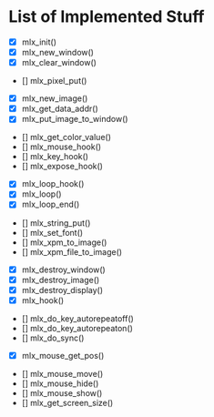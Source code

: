 # List of Implemented Stuff

- [x] mlx_init()
- [x] mlx_new_window()
- [x] mlx_clear_window()
- [] mlx_pixel_put()
- [x] mlx_new_image()
- [x] mlx_get_data_addr()
- [x] mlx_put_image_to_window()
- [] mlx_get_color_value()
- [] mlx_mouse_hook()
- [] mlx_key_hook()
- [] mlx_expose_hook()
- [x] mlx_loop_hook()
- [x] mlx_loop()
- [x] mlx_loop_end()
- [] mlx_string_put()
- [] mlx_set_font()
- [] mlx_xpm_to_image()
- [] mlx_xpm_file_to_image()
- [x] mlx_destroy_window()
- [x] mlx_destroy_image()
- [x] mlx_destroy_display()
- [x] mlx_hook()
- [] mlx_do_key_autorepeatoff()
- [] mlx_do_key_autorepeaton()
- [] mlx_do_sync()
- [x] mlx_mouse_get_pos()
- [] mlx_mouse_move()
- [] mlx_mouse_hide()
- [] mlx_mouse_show()
- [] mlx_get_screen_size()
